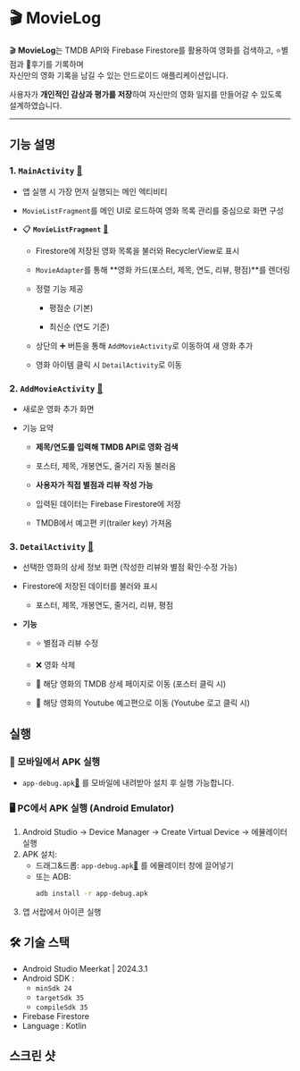 # 🎬 MovieLog

🎬 **MovieLog**는 TMDB API와 Firebase Firestore를 활용하여 영화를 검색하고, ⭐별점과 📝후기를 기록하며  
자신만의 영화 기록을 남길 수 있는 안드로이드 애플리케이션입니다.  

사용자가 **개인적인 감상과 평가를 저장**하여 자신만의 영화 일지를 만들어갈 수 있도록 설계하였습니다.

--- 
## 기능 설명

### 1. `MainActivity` [🔗](app/src/main/java/com/example/termproject/MainActivity.kt)

- 앱 실행 시 가장 먼저 실행되는 메인 액티비티 

- `MovieListFragment`를 메인 UI로 로드하여 영화 목록 관리를 중심으로 화면 구성

- 📋 **`MovieListFragment`** [🔗](app/src/main/java/com/example/termproject/MovieListFragment.kt)

    - Firestore에 저장된 영화 목록을 불러와 RecyclerView로 표시

    - `MovieAdapter`를 통해 **영화 카드(포스터, 제목, 연도, 리뷰, 평점)**를 렌더링
    
    - 정렬 기능 제공

        - 평점순 (기본)

        - 최신순 (연도 기준)

    - 상단의 ➕ 버튼을 통해 `AddMovieActivity`로 이동하여 새 영화 추가

    - 영화 아이템 클릭 시 `DetailActivity`로 이동

### 2. `AddMovieActivity` [🔗](app/src/main/java/com/example/termproject/AddMovieActivity.kt)

- 새로운 영화 추가 화면

- 기능 요약

    - **제목/연도를 입력해 TMDB API로 영화 검색**

    - 포스터, 제목, 개봉연도, 줄거리 자동 불러옴

    - **사용자가 직접 별점과 리뷰 작성 가능**

    - 입력된 데이터는 Firebase Firestore에 저장

    - TMDB에서 예고편 키(trailer key) 가져옴

### 3. `DetailActivity` [🔗](app/src/main/java/com/example/termproject/DetailActivity.kt)

- 선택한 영화의 상세 정보 화면 (작성한 리뷰와 별점 확인·수정 가능)

- Firestore에 저장된 데이터를 불러와 표시

    - 포스터, 제목, 개봉연도, 줄거리, 리뷰, 평점

- **기능**

    - ⭐ 별점과 리뷰 수정

    - ❌ 영화 삭제
 
    - 🎥 해당 영화의 TMDB 상세 페이지로 이동 (포스터 클릭 시)

    - 🎥 해당 영화의 Youtube 예고편으로 이동 (Youtube 로고 클릭 시)

## 실행

### 📱 모바일에서 APK 실행

- `app-debug.apk`[🔗](app-debug.apk) 를 모바일에 내려받아 설치 후 실행 가능합니다.

### 🖥️ PC에서 APK 실행 (Android Emulator)

1. Android Studio → Device Manager → Create Virtual Device → 에뮬레이터 실행
2. APK 설치:
   - 드래그&드롭: `app-debug.apk`[🔗](app-debug.apk) 를 에뮬레이터 창에 끌어넣기
   - 또는 ADB:
     ```bash
     adb install -r app-debug.apk
     ```
3. 앱 서랍에서 아이콘 실행

## 🛠️ 기술 스택

- Android Studio Meerkat | 2024.3.1
- Android SDK :
  - `minSdk 24`
  - `targetSdk 35`
  - `compileSdk 35`
- Firebase Firestore
- Language : Kotlin


## 스크린 샷
